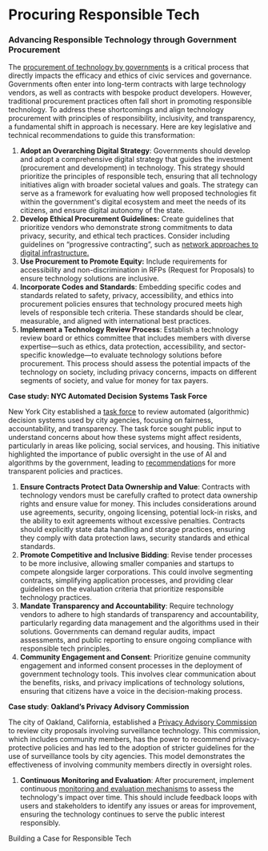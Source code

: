 # Procuring Responsible Tech

### **Advancing Responsible Technology through Government Procurement**

The [procurement of technology by governments](https://www.govtech.com/opinion/ethical-ai-procurement-requires-collaboration-accountability) is a critical process that directly impacts the efficacy and ethics of civic services and governance. Governments often enter into long-term contracts with large technology vendors, as well as contracts with bespoke product developers. However, traditional procurement practices often fall short in promoting responsible technology. To address these shortcomings and align technology procurement with principles of responsibility, inclusivity, and transparency, a fundamental shift in approach is necessary. Here are key legislative and technical recommendations to guide this transformation:

1. **Adopt an Overarching Digital Strategy**: Governments should develop and adopt a comprehensive digital strategy that guides the investment (procurement and development) in technology. This strategy should prioritize the principles of responsible tech, ensuring that all technology initiatives align with broader societal values and goals. The strategy can serve as a framework for evaluating how well proposed technologies fit within the government's digital ecosystem and meet the needs of its citizens, and ensure digital autonomy of the state.
2. **Develop Ethical Procurement Guidelines:** Create guidelines that prioritize vendors who demonstrate strong commitments to data privacy, security, and ethical tech practices. Consider including guidelines on “progressive contracting”, such as [network approaches to digital infrastructure.](https://datasmart.hks.harvard.edu/procuring-digital-infrastructure-how-system-approaches-can-produce-public-value)
3. **Use Procurement to Promote Equity:** Include requirements for accessibility and non-discrimination in RFPs (Request for Proposals) to ensure technology solutions are inclusive.
4. **Incorporate Codes and Standards**: Embedding specific codes and standards related to safety, privacy, accessibility, and ethics into procurement policies ensures that technology procured meets high levels of responsible tech criteria. These standards should be clear, measurable, and aligned with international best practices.
5. **Implement a Technology Review Process**: Establish a technology review board or ethics committee that includes members with diverse expertise—such as ethics, data protection, accessibility, and sector-specific knowledge—to evaluate technology solutions before procurement. This process should assess the potential impacts of the technology on society, including privacy concerns, impacts on different segments of society, and value for money for tax payers.

**Case study: NYC Automated Decision Systems Task Force**

New York City established a [task force](https://www.nyc.gov/site/adstaskforce/index.page) to review automated (algorithmic) decision systems used by city agencies, focusing on fairness, accountability, and transparency. The task force sought public input to understand concerns about how these systems might affect residents, particularly in areas like policing, social services, and housing. This initiative highlighted the importance of public oversight in the use of AI and algorithms by the government, leading to [recommendation](https://www.nyc.gov/assets/adstaskforce/downloads/pdf/ADS-Report-11192019.pdf)s for more transparent policies and practices.

1. **Ensure Contracts Protect Data Ownership and Value**: Contracts with technology vendors must be carefully crafted to protect data ownership rights and ensure value for money. This includes considerations around use agreements, security, ongoing licensing, potential lock-in risks, and the ability to exit agreements without excessive penalties. Contracts should explicitly state data handling and storage practices, ensuring they comply with data protection laws, security standards and ethical standards.
2. **Promote Competitive and Inclusive Bidding**: Revise tender processes to be more inclusive, allowing smaller companies and startups to compete alongside larger corporations. This could involve segmenting contracts, simplifying application processes, and providing clear guidelines on the evaluation criteria that prioritize responsible technology practices.
3. **Mandate Transparency and Accountability**: Require technology vendors to adhere to high standards of transparency and accountability, particularly regarding data management and the algorithms used in their solutions. Governments can demand regular audits, impact assessments, and public reporting to ensure ongoing compliance with responsible tech principles.
4. **Community Engagement and Consent**: Prioritize genuine community engagement and informed consent processes in the deployment of government technology tools. This involves clear communication about the benefits, risks, and privacy implications of technology solutions, ensuring that citizens have a voice in the decision-making process.

**Case study**: **Oakland’s Privacy Advisory Commission**

The city of Oakland, California, established a [Privacy Advisory Commission](https://www.oaklandca.gov/boards-commissions/privacy-advisory-board) to review city proposals involving surveillance technology. This commission, which includes community members, has the power to recommend privacy-protective policies and has led to the adoption of stricter guidelines for the use of surveillance tools by city agencies. This model demonstrates the effectiveness of involving community members directly in oversight roles.

1. **Continuous Monitoring and Evaluation**: After procurement, implement continuous [monitoring and evaluation mechanisms](https://www.notion.so/MREL-2b99ff2b90224b94b3fee543efa03330?pvs=21) to assess the technology's impact over time. This should include feedback loops with users and stakeholders to identify any issues or areas for improvement, ensuring the technology continues to serve the public interest responsibly.

Building a Case for Responsible Tech
